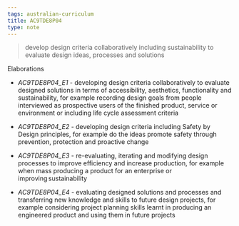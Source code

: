 ```yaml
---
tags: australian-curriculum
title: AC9TDE8P04
type: note
---
```

> develop design criteria collaboratively including sustainability to evaluate design ideas, processes and solutions

Elaborations


- _AC9TDE8P04_E1_ - developing design criteria collaboratively to evaluate designed solutions in terms of accessibility, aesthetics, functionality and sustainability, for example recording design goals from people interviewed as prospective users of the finished product, service or environment or including life cycle assessment criteria

- _AC9TDE8P04_E2_ - developing design criteria including Safety by Design principles, for example do the ideas promote safety through prevention, protection and proactive change

- _AC9TDE8P04_E3_ - re-evaluating, iterating and modifying design processes to improve efficiency and increase production, for example when mass producing a product for an enterprise or improving sustainability

- _AC9TDE8P04_E4_ - evaluating designed solutions and processes and transferring new knowledge and skills to future design projects, for example considering project planning skills learnt in producing an engineered product and using them in future projects